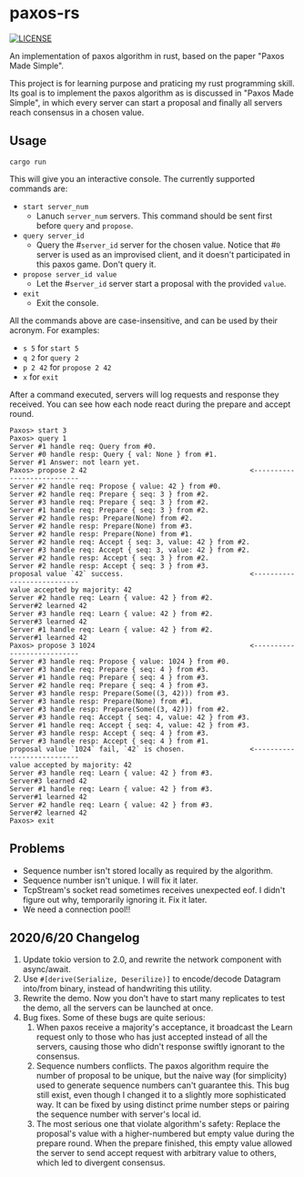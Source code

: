# paxos-rs
[![LICENSE](https://img.shields.io/badge/license-Anti%20996-blue.svg)](https://github.com/996icu/996.ICU/blob/master/LICENSE)

An implementation of paxos algorithm in rust, based on the paper "Paxos Made Simple".

This project is for learning purpose and praticing my rust programming skill. Its goal is to implement the paxos algorithm
as is discussed in "Paxos Made Simple", in which every server can start a proposal and finally all servers reach consensus
in a chosen value.


## Usage

```
cargo run
```

This will give you an interactive console. The currently supported commands are:
- `start server_num`
  - Lanuch `server_num` servers. This command should be sent first before `query` and `propose`.
- `query server_id`
  - Query the #`server_id` server for the chosen value. Notice that #`0` server is used as an improvised client, and it doesn't participated in this paxos game. Don't query it.
- `propose server_id value`
  - Let the #`server_id` server start a proposal with the provided `value`.
- `exit`
  - Exit the console.

All the commands above are case-insensitive, and can be used by their acronym. For examples:
- `s 5` for `start 5`
- `q 2` for `query 2`
- `p 2 42` for `propose 2 42`
- `x` for `exit`

After a command executed, servers will log requests and response they received. 
You can see how each node react during the prepare and accept round.

```
Paxos> start 3
Paxos> query 1
Server #1 handle req: Query from #0.
Server #0 handle resp: Query { val: None } from #1.
Server #1 Answer: not learn yet.
Paxos> propose 2 42                                        <---------------------------
Server #2 handle req: Propose { value: 42 } from #0.
Server #2 handle req: Prepare { seq: 3 } from #2.
Server #3 handle req: Prepare { seq: 3 } from #2.
Server #1 handle req: Prepare { seq: 3 } from #2.
Server #2 handle resp: Prepare(None) from #2.
Server #2 handle resp: Prepare(None) from #3.
Server #2 handle resp: Prepare(None) from #1.
Server #2 handle req: Accept { seq: 3, value: 42 } from #2.
Server #3 handle req: Accept { seq: 3, value: 42 } from #2.
Server #2 handle resp: Accept { seq: 3 } from #2.
Server #2 handle resp: Accept { seq: 3 } from #3.
proposal value `42` success.                               <---------------------------
value accepted by majority: 42
Server #2 handle req: Learn { value: 42 } from #2.
Server#2 learned 42
Server #3 handle req: Learn { value: 42 } from #2.
Server#3 learned 42
Server #1 handle req: Learn { value: 42 } from #2.
Server#1 learned 42
Paxos> propose 3 1024                                      <---------------------------
Server #3 handle req: Propose { value: 1024 } from #0.
Server #3 handle req: Prepare { seq: 4 } from #3.
Server #1 handle req: Prepare { seq: 4 } from #3.
Server #2 handle req: Prepare { seq: 4 } from #3.
Server #3 handle resp: Prepare(Some((3, 42))) from #3.
Server #3 handle resp: Prepare(None) from #1.
Server #3 handle resp: Prepare(Some((3, 42))) from #2.
Server #3 handle req: Accept { seq: 4, value: 42 } from #3.
Server #1 handle req: Accept { seq: 4, value: 42 } from #3.
Server #3 handle resp: Accept { seq: 4 } from #3.
Server #3 handle resp: Accept { seq: 4 } from #1.
proposal value `1024` fail, `42` is chosen.                <---------------------------
value accepted by majority: 42
Server #3 handle req: Learn { value: 42 } from #3.
Server#3 learned 42
Server #1 handle req: Learn { value: 42 } from #3.
Server#1 learned 42
Server #2 handle req: Learn { value: 42 } from #3.
Server#2 learned 42
Paxos> exit
```


## Problems

- Sequence number isn't stored locally as required by the algorithm.
- Sequence number isn't unique. I will fix it later.
- TcpStream's socket read sometimes receives unexpected eof. I didn't figure out why, temporarily ignoring it. Fix it later.
- We need a connection pool!!


## 2020/6/20 Changelog
1. Update tokio version to 2.0, and rewrite the network component with async/await.
2. Use `#[derive(Serialize, Deserilize)]`  to encode/decode Datagram into/from binary, instead of handwriting this utility.
3. Rewrite the demo. Now you don't have to start many replicates to test the demo, all the servers can be launched at once.
4. Bug fixes. Some of these bugs are quite serious:
    1) When paxos receive a majority's acceptance, it broadcast the Learn request only to those who has just accepted instead of all the servers, causing those who didn't response swiftly ignorant to the consensus.
    2) Sequence numbers conflicts. The paxos algorithm require the number of proposal to be unique, but the naive way (for simplicity) used to generate sequence numbers can't guarantee this. This bug still exist, even though I changed it to a slightly more sophisticated way. It can be fixed by using distinct prime number steps or pairing the sequence number with server's local id.
   3) The most serious one that violate algorithm's safety: Replace the proposal's value with a higher-numbered but empty value during the prepare round. When the prepare finished, this empty value allowed the server to send accept request with arbitrary value to others, which led to divergent consensus.


